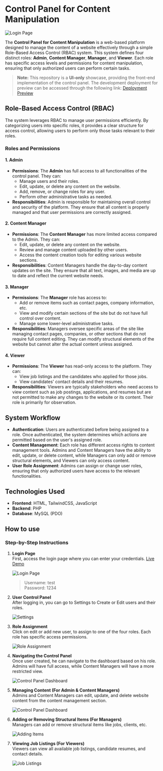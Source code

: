 # Control Panel for Content Manipulation

![Login Page](admin/logo.webp)

The **Control Panel for Content Manipulation** is a web-based platform designed to manage the content of a website effectively through a simple Role-Based Access Control (RBAC) system. This system defines four distinct roles: **Admin**, **Content Manager**, **Manager**, and **Viewer**. Each role has specific access levels and permissions for content manipulation, ensuring that only authorized users can perform certain tasks.

> **Note:** This repository is a **UI-only** showcase, providing the front-end implementation of the control panel. The development deployment for preview can be accessed through the following link: [Deployment Preview](https://cms.xcellentcomputel.in)

## Role-Based Access Control (RBAC)
The system leverages RBAC to manage user permissions efficiently. By categorizing users into specific roles, it provides a clear structure for access control, allowing users to perform only those tasks relevant to their roles.

### Roles and Permissions

#### 1. **Admin**
- **Permissions**: The **Admin** has full access to all functionalities of the control panel. They can:
  - Manage users and their roles.
  - Edit, update, or delete any content on the website.
  - Add, remove, or change roles for any user.
  - Perform other administrative tasks as needed.
- **Responsibilities**: Admin is responsible for maintaining overall control and security of the platform. They ensure that all content is properly managed and that user permissions are correctly assigned.

#### 2. **Content Manager**
- **Permissions**: The **Content Manager** has more limited access compared to the Admin. They can:
  - Edit, update, or delete any content on the website.
  - Review and manage content uploaded by other users.
  - Access the content creation tools for editing various website sections.
- **Responsibilities**: Content Managers handle the day-to-day content updates on the site. They ensure that all text, images, and media are up to date and reflect the current website needs.

#### 3. **Manager**
- **Permissions**: The **Manager** role has access to:
  - Add or remove items such as contact pages, company information, etc.
  - View and modify certain sections of the site but do not have full control over content.
  - Manage some lower-level administrative tasks.
- **Responsibilities**: Managers oversee specific areas of the site like managing contact pages, companies, or other sections that do not require full content editing. They can modify structural elements of the website but cannot alter the actual content unless assigned.

#### 4. **Viewer**
- **Permissions**: The **Viewer** has read-only access to the platform. They can:
  - View job listings and the candidates who applied for those jobs.
  - View candidates' contact details and their resumes.
- **Responsibilities**: Viewers are typically stakeholders who need access to view content such as job postings, applications, and resumes but are not permitted to make any changes to the website or its content. Their role is primarily for observation.

## System Workflow
- **Authentication**: Users are authenticated before being assigned to a role. Once authenticated, the system determines which actions are permitted based on the user's assigned role.
- **Content Management**: Each role has different access rights to content management tools. Admins and Content Managers have the ability to edit, update, or delete content, while Managers can only add or remove structural elements, and Viewers can only access content.
- **User Role Assignment**: Admins can assign or change user roles, ensuring that only authorized users have access to the relevant functionalities.

## Technologies Used
- **Frontend**: HTML, TailwindCSS, JavaScript
- **Backend**: PHP
- **Database**: MySQL (PDO)

## How to use

### Step-by-Step Instructions

1. **Login Page**  
   First, access the login page where you can enter your credentials. [Live Demo](https://cms.avanttechnoinfra.com/admin)

   ![Login Page](assets/LoginPage.webp)
   > Username: test <br> Password: 1234
   
2. **User Control Panel**  
   After logging in, you can go to Settings to Create or Edit users and their roles.  

   ![Settings](assets/settings.webp)

3. **Role Assignment**  
   Click on edit or add new user, to assign to one of the four roles. Each role has specific access permissions.  

   ![Role Assignment](assets/roleAssignment.webp)

3. **Navigating the Control Panel**  
   Once user created, he can navigate to the dashboard based on his role. Admins will have full access, while Content Managers will have a more restricted view.

   ![Control Panel Dashboard](assets/dashboard.webp)

4. **Managing Content (For Admin & Content Managers)**  
   Admins and Content Managers can edit, update, and delete website content from the content management section.  

   ![Control Panel Dashboard](assets/contentUpdates.webp)

5. **Adding or Removing Structural Items (For Managers)**  
   Managers can add or remove structural items like jobs, clients, etc. 

   ![Adding Items](assets/managers.webp)

6. **Viewing Job Listings (For Viewers)**  
   Viewers can view all available job listings, candidate resumes, and contact details.

   ![Job Listings](assets/viewer.webp)